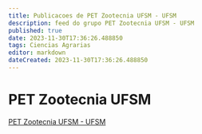 ```yaml
---
title: Publicacoes de PET Zootecnia UFSM - UFSM
description: feed do grupo PET Zootecnia UFSM - UFSM
published: true
date: 2023-11-30T17:36:26.488850
tags: Ciencias Agrarias
editor: markdown
dateCreated: 2023-11-30T17:36:26.488850
---
```


# PET Zootecnia UFSM
[PET Zootecnia UFSM - UFSM](/grupo/103PETZootecniaUFSMUFSM.md)